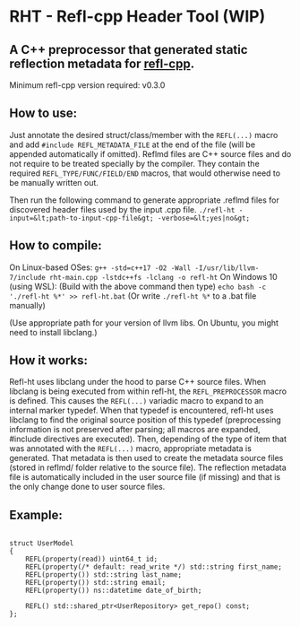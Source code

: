 # RHT - Refl-cpp Header Tool (WIP)
## A C++ preprocessor that generated static reflection metadata for [refl-cpp](https://github.com/veselink1/refl-cpp).

Minimum refl-cpp version required: v0.3.0

## How to use:
Just annotate the desired struct/class/member with the `REFL(...)` macro and add `#include REFL_METADATA_FILE` at the end of the file (will be appended automatically if omitted). Reflmd files are C++ source files and do not require to be treated specially by the compiler. They contain the required `REFL_TYPE/FUNC/FIELD/END` macros, that would otherwise need to be manually written out.

Then run the following command to generate appropriate .reflmd files for discovered header files used by the input .cpp file.
`./refl-ht -input=&lt;path-to-input-cpp-file&gt; -verbose=&lt;yes|no&gt;`

## How to compile: 
On Linux-based OSes:
`g++ -std=c++17 -O2 -Wall -I/usr/lib/llvm-7/include rht-main.cpp -lstdc++fs -lclang -o refl-ht`
On Windows 10 (using WSL):
(Build with the above command then type)
`echo bash -c './refl-ht %*' >> refl-ht.bat`
(Or write `./refl-ht %*` to a .bat file manually)

(Use appropriate path for your version of llvm libs. On Ubuntu, you might need to install libclang.)

## How it works:
Refl-ht uses libclang under the hood to parse C++ source files. When libclang is being executed from within refl-ht, the `REFL_PREPROCESSOR` macro is defined. This causes the `REFL(...)` variadic macro to expand to an internal marker typedef. When that typedef is encountered, refl-ht uses libclang to find the original source position of this typedef (preprocessing information is not preserved after parsing; all macros are expanded, #include directives are executed). Then, depending of the type of item that was annotated with the `REFL(...)` macro, appropriate metadata is generated. That metadata is then used to create the metadata source files (stored in reflmd/ folder relative to the source file). The reflection metadata file is automatically included in the user source file (if missing) and that is the only change done to user source files. 

## Example:

```

struct UserModel
{
    REFL(property(read)) uint64_t id;
    REFL(property(/* default: read_write */) std::string first_name;
    REFL(property()) std::string last_name;
    REFL(property()) std::string email;
    REFL(property()) ns::datetime date_of_birth;

    REFL() std::shared_ptr<UserRepository> get_repo() const;
};

```
